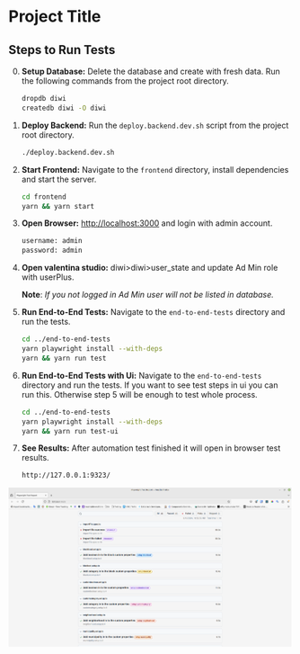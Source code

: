 # Project Title

## Steps to Run Tests

0. **Setup Database:** Delete the database and create with fresh data. Run the following commands from the project root directory.

    ```bash
    dropdb diwi
    createdb diwi -O diwi
    ```

1. **Deploy Backend:** Run the `deploy.backend.dev.sh` script from the project root directory.

    ```bash
    ./deploy.backend.dev.sh
    ```

2. **Start Frontend:** Navigate to the `frontend` directory, install dependencies and start the server.

    ```bash
    cd frontend
    yarn && yarn start
    ```

3. **Open Browser:** <http://localhost:3000> and login with admin account.

    ```bash
    username: admin
    password: admin
    ```

4. **Open valentina studio:** diwi>diwi>user_state and update Ad Min role with userPlus.

    **Note**: _If you not logged in Ad Min user will not be listed in database._

5. **Run End-to-End Tests:** Navigate to the `end-to-end-tests` directory and run the tests.

    ```bash
    cd ../end-to-end-tests
    yarn playwright install --with-deps
    yarn && yarn run test
    ```

6. **Run End-to-End Tests with Ui:** Navigate to the `end-to-end-tests` directory and run the tests. If you want to see test steps in ui you can run this. Otherwise step 5 will be enough to test whole process.

    ```bash
    cd ../end-to-end-tests
    yarn playwright install --with-deps
    yarn && yarn run test-ui
    ```

7. **See Results:** After automation test finished it will open in browser test results.

    ```bash
    http://127.0.0.1:9323/
    ```

![Test Results](images/test-results.png)

